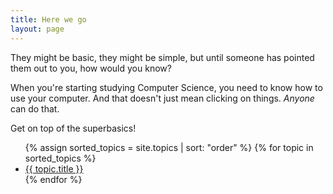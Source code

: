 ```yaml
---
title: Here we go
layout: page
---
```


They might be basic, they might be simple, but until someone
has pointed them out to you, how would you know?

When you're starting studying Computer Science, you need to know
how to use your computer. And that doesn't just mean
clicking on things. _Anyone_ can do that.

Get on top of the superbasics!

<div class="nav color4">
  <ul>
      {% assign sorted_topics = site.topics | sort: "order" %}
      {% for topic in sorted_topics %}
        <li>
          <a href="{{ topic.url | prepend:site.baseurl }}">{{ topic.title }}</a>
        </li>
      {% endfor %} 
  </ul>
</div>